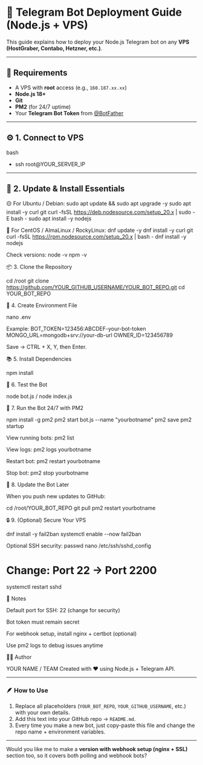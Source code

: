 # 🚀 Telegram Bot Deployment Guide (Node.js + VPS)

This guide explains how to deploy your Node.js Telegram bot on any **VPS (HostGraber, Contabo, Hetzner, etc.)**.

---

## 🧠 Requirements
- A VPS with **root** access (e.g., `160.187.xx.xx`)
- **Node.js 18+**
- **Git**
- **PM2** (for 24/7 uptime)
- Your **Telegram Bot Token** from [@BotFather](https://t.me/BotFather)

---

## ⚙️ 1. Connect to VPS

bash
 - ssh root@YOUR_SERVER_IP

---
## 🧩 2. Update & Install Essentials

🟡 For Ubuntu / Debian:
sudo apt update && sudo apt upgrade -y
sudo apt install -y curl git
curl -fsSL https://deb.nodesource.com/setup_20.x | sudo -E bash -
sudo apt install -y nodejs

🔵 For CentOS / AlmaLinux / RockyLinux:
dnf update -y
dnf install -y curl git
curl -fsSL https://rpm.nodesource.com/setup_20.x | bash -
dnf install -y nodejs


Check versions:
node -v
npm -v

📦 3. Clone the Repository

cd /root
git clone https://github.com/YOUR_GITHUB_USERNAME/YOUR_BOT_REPO.git
cd YOUR_BOT_REPO


🔐 4. Create Environment File

nano .env

Example:
BOT_TOKEN=123456:ABCDEF-your-bot-token
MONGO_URL=mongodb+srv://your-db-url
OWNER_ID=123456789

Save → CTRL + X, Y, then Enter.

📚 5. Install Dependencies

npm install

🧪 6. Test the Bot

 node bot.js / node index.js

🚀 7. Run the Bot 24/7 with PM2

npm install -g pm2
pm2 start bot.js --name "yourbotname"
pm2 save
pm2 startup


View running bots:
pm2 list


View logs:
pm2 logs yourbotname

Restart bot:
pm2 restart yourbotname

Stop bot:
pm2 stop yourbotname

🔄 8. Update the Bot Later

When you push new updates to GitHub:

cd /root/YOUR_BOT_REPO
git pull
pm2 restart yourbotname

🔒 9. (Optional) Secure Your VPS

dnf install -y fail2ban
systemctl enable --now fail2ban


Optional SSH security:
passwd
nano /etc/ssh/sshd_config
# Change: Port 22 → Port 2200
systemctl restart sshd


🧰 Notes

Default port for SSH: 22 (change for security)

Bot token must remain secret

For webhook setup, install nginx + certbot (optional)

Use pm2 logs to debug issues anytime

🧑‍💻 Author

YOUR NAME / TEAM
Created with ❤️ using Node.js + Telegram API.


---

### 🪶 How to Use
1. Replace all placeholders (`YOUR_BOT_REPO`, `YOUR_GITHUB_USERNAME`, etc.) with your own details.  
2. Add this text into your GitHub repo → `README.md`.  
3. Every time you make a new bot, just copy-paste this file and change the repo name + environment variables.

---

Would you like me to make a **version with webhook setup (nginx + SSL)** section too, so it covers both polling and webhook bots?



